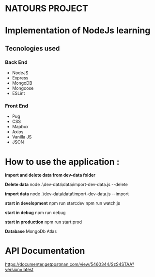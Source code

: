 # NATOURS PROJECT

# Implementation of NodeJs learning


## Tecnologies used

### Back End
- NodeJS
- Express
- MongoDB
- Mongoose
- ESLint

### Front End
- Pug
- CSS
- Mapbox
- Axios
- Vanilla JS
- JSON

# How to use the application : 

**import and delete data from dev-data folder**

**Delete data**
node .\dev-data\data\import-dev-data.js --delete

**import data**
node .\dev-data\data\import-dev-data.js --import

**start in development**
npm run start:dev
npm run watch:js

**start in debug**
npm run debug

**start in production**
npm run start:prod

**Database**
MongoDb Atlas

# **API Documentation**
https://documenter.getpostman.com/view/5460344/SzS4STAA?version=latest
